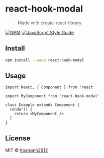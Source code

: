 # react-hook-modal

> Made with create-react-library

[![NPM](https://img.shields.io/npm/v/react-hook-modal.svg)](https://www.npmjs.com/package/react-hook-modal) [![JavaScript Style Guide](https://img.shields.io/badge/code_style-standard-brightgreen.svg)](https://standardjs.com)

## Install

```bash
npm install --save react-hook-modal
```

## Usage

```tsx
import React, { Component } from 'react'

import MyComponent from 'react-hook-modal'

class Example extends Component {
  render() {
    return <MyComponent />
  }
}
```

## License

MIT © [hoangnh2912](https://github.com/hoangnh2912)
